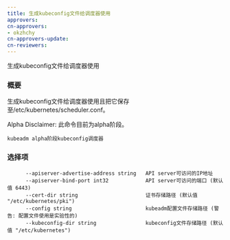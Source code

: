 ```yaml
---
title: 生成kubeconfig文件给调度器使用
approvers:
cn-approvers:
- okzhchy
cn-approvers-update:
cn-reviewers:
---
```


<!-- 
Generates a kubeconfig file for the scheduler to use

### Synopsis


Generates the kubeconfig file for the scheduler to use and saves it to /etc/kubernetes/scheduler.conf file. 

Alpha Disclaimer: this command is currently alpha.
<<<<<<< HEAD
 -->

生成kubeconfig文件给调度器使用

### 概要


生成kubeconfig文件给调度器使用且把它保存至/etc/kubernetes/scheduler.conf。

Alpha Disclaimer: 此命令目前为alpha阶段。


<!-- 
```
kubeadm alpha phase kubeconfig scheduler
```
 -->
```
kubeadm alpha阶段kubeconfig调度器
```

<!-- 
### Options

```
      --apiserver-advertise-address string   The IP address the API server is accessible on
      --apiserver-bind-port int32            The port the API server is accessible on (default 6443)
      --cert-dir string                      The path where certificates are stored (default "/etc/kubernetes/pki")
      --config string                        Path to kubeadm config file (WARNING: Usage of a configuration file is experimental)
      --kubeconfig-dir string                The port where to save the kubeconfig file (default "/etc/kubernetes")
```

 -->

### 选择项

```
      --apiserver-advertise-address string   API server可访问的IP地址
      --apiserver-bind-port int32            API server可访问的端口 (默认值 6443)
      --cert-dir string                      证书存储路径 (默认值 "/etc/kubernetes/pki")
      --config string                        kubeadm配置文件存储路径 (警告: 配置文件使用是实验性的)
      --kubeconfig-dir string                kubeconfig文件存储路径 (默认值 "/etc/kubernetes")
```
